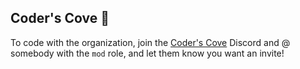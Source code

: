 ## Coder's Cove 🚀

To code with the organization, join the [Coder's Cove](https://discord.gg/cWHnQFSfMy) Discord and @ somebody with the `mod` role, and let them know you want an invite!

